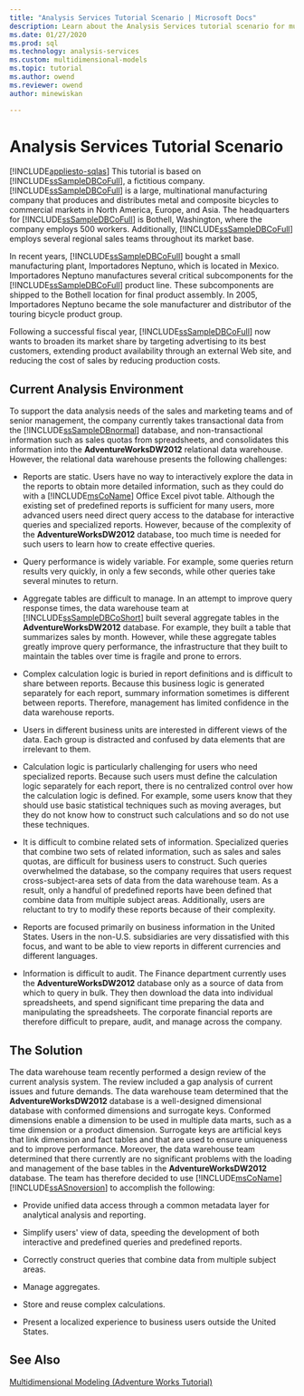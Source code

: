 ```yaml
---
title: "Analysis Services Tutorial Scenario | Microsoft Docs"
description: Learn about the Analysis Services tutorial scenario for multidimensional models."
ms.date: 01/27/2020
ms.prod: sql
ms.technology: analysis-services
ms.custom: multidimensional-models
ms.topic: tutorial
ms.author: owend
ms.reviewer: owend
author: minewiskan

---
```

# Analysis Services Tutorial Scenario
[!INCLUDE[appliesto-sqlas](../includes/appliesto-sqlas.md)]
This tutorial is based on [!INCLUDE[ssSampleDBCoFull](../includes/sssampledbcofull-md.md)], a fictitious company. [!INCLUDE[ssSampleDBCoFull](../includes/sssampledbcofull-md.md)] is a large, multinational manufacturing company that produces and distributes metal and composite bicycles to commercial markets in North America, Europe, and Asia. The headquarters for [!INCLUDE[ssSampleDBCoFull](../includes/sssampledbcofull-md.md)] is Bothell, Washington, where the company employs 500 workers. Additionally, [!INCLUDE[ssSampleDBCoFull](../includes/sssampledbcofull-md.md)] employs several regional sales teams throughout its market base.  
  
In recent years, [!INCLUDE[ssSampleDBCoFull](../includes/sssampledbcofull-md.md)] bought a small manufacturing plant, Importadores Neptuno, which is located in Mexico. Importadores Neptuno manufactures several critical subcomponents for the [!INCLUDE[ssSampleDBCoFull](../includes/sssampledbcofull-md.md)] product line. These subcomponents are shipped to the Bothell location for final product assembly. In 2005, Importadores Neptuno became the sole manufacturer and distributor of the touring bicycle product group.  
  
Following a successful fiscal year, [!INCLUDE[ssSampleDBCoFull](../includes/sssampledbcofull-md.md)] now wants to broaden its market share by targeting advertising to its best customers, extending product availability through an external Web site, and reducing the cost of sales by reducing production costs.  
  
## Current Analysis Environment  
To support the data analysis needs of the sales and marketing teams and of senior management, the company currently takes transactional data from the [!INCLUDE[ssSampleDBnormal](../includes/sssampledbnormal-md.md)] database, and non-transactional information such as sales quotas from spreadsheets, and consolidates this information into the **AdventureWorksDW2012** relational data warehouse. However, the relational data warehouse presents the following challenges:  
  
-   Reports are static. Users have no way to interactively explore the data in the reports to obtain more detailed information, such as they could do with a [!INCLUDE[msCoName](../includes/msconame-md.md)] Office Excel pivot table. Although the existing set of predefined reports is sufficient for many users, more advanced users need direct query access to the database for interactive queries and specialized reports. However, because of the complexity of the **AdventureWorksDW2012** database, too much time is needed for such users to learn how to create effective queries.  
  
-   Query performance is widely variable. For example, some queries return results very quickly, in only a few seconds, while other queries take several minutes to return.  
  
-   Aggregate tables are difficult to manage. In an attempt to improve query response times, the data warehouse team at [!INCLUDE[ssSampleDBCoShort](../includes/sssampledbcoshort-md.md)] built several aggregate tables in the **AdventureWorksDW2012** database. For example, they built a table that summarizes sales by month. However, while these aggregate tables greatly improve query performance, the infrastructure that they built to maintain the tables over time is fragile and prone to errors.  
  
-   Complex calculation logic is buried in report definitions and is difficult to share between reports. Because this business logic is generated separately for each report, summary information sometimes is different between reports. Therefore, management has limited confidence in the data warehouse reports.  
  
-   Users in different business units are interested in different views of the data. Each group is distracted and confused by data elements that are irrelevant to them.  
  
-   Calculation logic is particularly challenging for users who need specialized reports. Because such users must define the calculation logic separately for each report, there is no centralized control over how the calculation logic is defined. For example, some users know that they should use basic statistical techniques such as moving averages, but they do not know how to construct such calculations and so do not use these techniques.  
  
-   It is difficult to combine related sets of information. Specialized queries that combine two sets of related information, such as sales and sales quotas, are difficult for business users to construct. Such queries overwhelmed the database, so the company requires that users request cross-subject-area sets of data from the data warehouse team. As a result, only a handful of predefined reports have been defined that combine data from multiple subject areas. Additionally, users are reluctant to try to modify these reports because of their complexity.  
  
-   Reports are focused primarily on business information in the United States. Users in the non-U.S. subsidiaries are very dissatisfied with this focus, and want to be able to view reports in different currencies and different languages.  
  
-   Information is difficult to audit. The Finance department currently uses the **AdventureWorksDW2012** database only as a source of data from which to query in bulk. They then download the data into individual spreadsheets, and spend significant time preparing the data and manipulating the spreadsheets. The corporate financial reports are therefore difficult to prepare, audit, and manage across the company.  
  
## The Solution  
The data warehouse team recently performed a design review of the current analysis system. The review included a gap analysis of current issues and future demands. The data warehouse team determined that the **AdventureWorksDW2012** database is a well-designed dimensional database with conformed dimensions and surrogate keys. Conformed dimensions enable a dimension to be used in multiple data marts, such as a time dimension or a product dimension. Surrogate keys are artificial keys that link dimension and fact tables and that are used to ensure uniqueness and to improve performance. Moreover, the data warehouse team determined that there currently are no significant problems with the loading and management of the base tables in the **AdventureWorksDW2012** database. The team has therefore decided to use [!INCLUDE[msCoName](../includes/msconame-md.md)] [!INCLUDE[ssASnoversion](../includes/ssasnoversion-md.md)] to accomplish the following:  
  
-   Provide unified data access through a common metadata layer for analytical analysis and reporting.  
  
-   Simplify users' view of data, speeding the development of both interactive and predefined queries and predefined reports.  
  
-   Correctly construct queries that combine data from multiple subject areas.  
  
-   Manage aggregates.  
  
-   Store and reuse complex calculations.  
  
-   Present a localized experience to business users outside the United States.  
  
  
## See Also  
[Multidimensional Modeling &#40;Adventure Works Tutorial&#41;](multidimensional-modeling-adventure-works-tutorial.md)  
  
  
  
